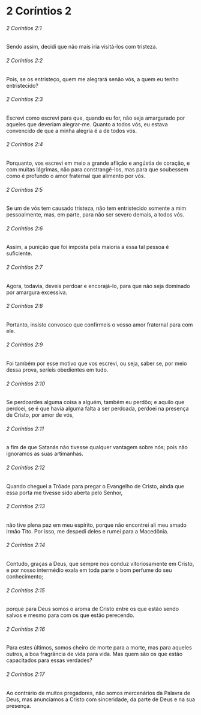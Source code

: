 # 2 Coríntios 2

###### 2 Coríntios 2:1

Sendo assim, decidi que não mais iria visitá-los com tristeza.

###### 2 Coríntios 2:2

Pois, se os entristeço, quem me alegrará senão vós, a quem eu tenho entristecido?

###### 2 Coríntios 2:3

Escrevi como escrevi para que, quando eu for, não seja amargurado por aqueles que deveriam alegrar-me. Quanto a todos vós, eu estava convencido de que a minha alegria é a de todos vós.

###### 2 Coríntios 2:4

Porquanto, vos escrevi em meio a grande aflição e angústia de coração, e com muitas lágrimas, não para constrangê-los, mas para que soubessem como é profundo o amor fraternal que alimento por vós.

###### 2 Coríntios 2:5

Se um de vós tem causado tristeza, não tem entristecido somente a mim pessoalmente, mas, em parte, para não ser severo demais, a todos vós.

###### 2 Coríntios 2:6

Assim, a punição que foi imposta pela maioria a essa tal pessoa é suficiente.

###### 2 Coríntios 2:7

Agora, todavia, deveis perdoar e encorajá-lo, para que não seja dominado por amargura excessiva.

###### 2 Coríntios 2:8

Portanto, insisto convosco que confirmeis o vosso amor fraternal para com ele.

###### 2 Coríntios 2:9

Foi também por esse motivo que vos escrevi, ou seja, saber se, por meio dessa prova, seríeis obedientes em tudo.

###### 2 Coríntios 2:10

Se perdoardes alguma coisa a alguém, também eu perdôo; e aquilo que perdoei, se é que havia alguma falta a ser perdoada, perdoei na presença de Cristo, por amor de vós,

###### 2 Coríntios 2:11

a fim de que Satanás não tivesse qualquer vantagem sobre nós; pois não ignoramos as suas artimanhas.

###### 2 Coríntios 2:12

Quando cheguei a Trôade para pregar o Evangelho de Cristo, ainda que essa porta me tivesse sido aberta pelo Senhor,

###### 2 Coríntios 2:13

não tive plena paz em meu espírito, porque não encontrei ali meu amado irmão Tito. Por isso, me despedi deles e rumei para a Macedônia.

###### 2 Coríntios 2:14

Contudo, graças a Deus, que sempre nos conduz vitoriosamente em Cristo, e por nosso intermédio exala em toda parte o bom perfume do seu conhecimento;

###### 2 Coríntios 2:15

porque para Deus somos o aroma de Cristo entre os que estão sendo salvos e mesmo para com os que estão perecendo.

###### 2 Coríntios 2:16

Para estes últimos, somos cheiro de morte para a morte, mas para aqueles outros, a boa fragrância de vida para vida. Mas quem são os que estão capacitados para essas verdades?

###### 2 Coríntios 2:17

Ao contrário de muitos pregadores, não somos mercenários da Palavra de Deus, mas anunciamos a Cristo com sinceridade, da parte de Deus e na sua presença.

